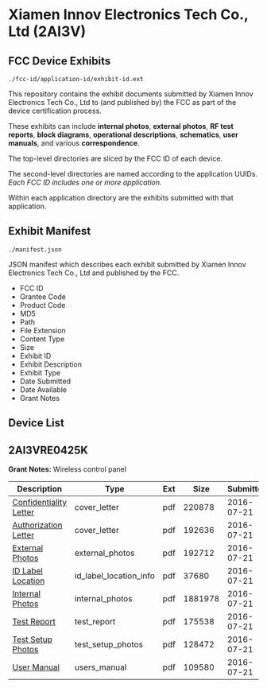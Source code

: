 # Xiamen Innov Electronics Tech Co., Ltd (2AI3V)
## FCC Device Exhibits

```
./fcc-id/application-id/exhibit-id.ext
```

This repository contains the exhibit documents submitted by Xiamen Innov Electronics Tech Co., Ltd to (and published by) the FCC as part of the device certification process.

These exhibits can include **internal photos**, **external photos**, **RF test reports**, **block diagrams**, **operational descriptions**, **schematics**, **user manuals**, and various **correspondence**.

The top-level directories are sliced by the FCC ID of each device.

The second-level directories are named according to the application UUIDs. *Each FCC ID includes one or more application.*

Within each application directory are the exhibits submitted with that application. 

## Exhibit Manifest

```
./manifest.json
```

JSON manifest which describes each exhibit submitted by Xiamen Innov Electronics Tech Co., Ltd and published by the FCC.

- FCC ID
- Grantee Code
- Product Code
- MD5
- Path
- File Extension
- Content Type
- Size
- Exhibit ID
- Exhibit Description
- Exhibit Type
- Date Submitted
- Date Available
- Grant Notes

## Device List
## 2AI3VRE0425K
**Grant Notes:** Wireless control panel

| Description | Type | Ext | Size | Submitted | Available |
| ----------- | ---- | --- | ---- | --------- | --------- |
| [Confidentiality Letter](2AI3VRE0425K/73957e2a93365c73265928c3270b8d93/3071325.pdf) | cover_letter | pdf | 220878 | 2016-07-21 | 2016-07-21 |
| [Authorization Letter](2AI3VRE0425K/73957e2a93365c73265928c3270b8d93/3071326.pdf) | cover_letter | pdf | 192636 | 2016-07-21 | 2016-07-21 |
| [External Photos](2AI3VRE0425K/73957e2a93365c73265928c3270b8d93/3071322.pdf) | external_photos | pdf | 192712 | 2016-07-21 | 2016-07-21 |
| [ID Label Location](2AI3VRE0425K/73957e2a93365c73265928c3270b8d93/3071324.pdf) | id_label_location_info | pdf | 37680 | 2016-07-21 | 2016-07-21 |
| [Internal Photos](2AI3VRE0425K/73957e2a93365c73265928c3270b8d93/3071323.pdf) | internal_photos | pdf | 1881978 | 2016-07-21 | 2016-07-21 |
| [Test Report](2AI3VRE0425K/73957e2a93365c73265928c3270b8d93/3071327.pdf) | test_report | pdf | 175538 | 2016-07-21 | 2016-07-21 |
| [Test Setup Photos](2AI3VRE0425K/73957e2a93365c73265928c3270b8d93/3071328.pdf) | test_setup_photos | pdf | 128472 | 2016-07-21 | 2016-07-21 |
| [User Manual](2AI3VRE0425K/73957e2a93365c73265928c3270b8d93/3071329.pdf) | users_manual | pdf | 109580 | 2016-07-21 | 2016-07-21 |
